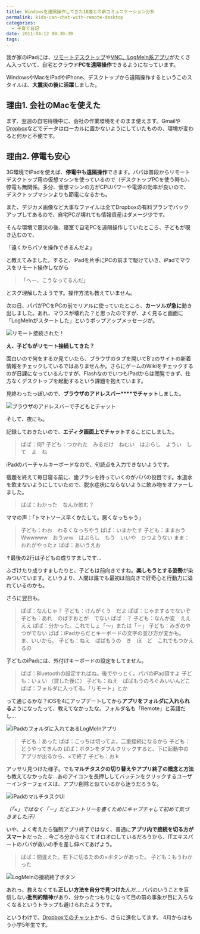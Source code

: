 ```yaml
---
title: Windowsを遠隔操作してきた10歳との新コミュニケーション分析
permalink: kids-can-chat-with-remote-desktop
categories:
  - 子育て日記
date: 2011-04-12 00:30:39
tags:
---
```


我が家のiPadには、[リモートデスクトップ](../remote-desktop-for-ipad/)や[VNC、LogMeIn系アプリ](../vnc-for-ipad-iphone/)がたくさん入っていて、自宅とクラウド**PCを遠隔操作**できるようになっています。

WindowsやMacをiPadやiPhone、デスクトップから遠隔操作するというこのスタイルは、**大震災の後に活躍**しました。

## 理由1\. 会社のMacを使えた

まず、翌週の自宅待機中に、会社の作業環境をそのまま使えます。Gmailや[Dropbox](http://www.dropbox.com/link/20.wJc_OyS0EY/NjEyNDA5MDQ3Nw)などでデータはローカルに置かないようにしていたものの、環境が変わると何かと不便です。

## 理由2\. 停電も安心

3G環境でiPadを使えば、**停電中も遠隔操作**できます。パパは普段からリモートデスクトップ用の仮想マシンを使っているので（デスクトップPCを使う時も）、停電も無関係。多分、仮想マシンの方がCPUパワーや電源の効率が良いので、デスクトップマシンよりも節電になるかも。

また、デジカメ画像など大事なファイルは全てDropboxの有料プランでバックアップしてあるので、自宅PCが壊れても情報資産はダメージ少です。

そんな環境で震災の後、寝室で自宅PCを遠隔操作していたところ、子どもが覗き込むので、

「遠くからパソを操作できるんだよ」

と教えてみました。すると、iPadを片手にPCの前まで駆けていき、iPadでマウスをリモート操作しながら

> 「へー、こうなってるんだ」

とスグ理解したようです。操作方法も教えていません。

次の日、パパがPCをPCの前でリアルに使っていたところ、**カーソルが急に**動き出しました。あれ、マウスが壊れた？と思ったのですが、よく見ると画面に「LogMeInがスタートした」というポップアップメッセージが。

![リモート接続された！](/images/ia-kid/201103-logmein-alert.png)

**え、子どもがリモート接続してきた？**

面白いので何をするか見ていたら、ブラウザのタブを開いてB'zのサイトの新着情報をチェックしているではありませんか。さらにゲームのWikiをチェックするのが日課になっているんですが、FlashなのでいつもiPadからは閲覧できず、仕方なくデスクトップを起動するという課題を抱えています。

見終わったっぽいので、**ブラウザのアドレスバー****でチャット**しました。

![ブラウザのアドレスバーで子どもとチャット](/images/ia-kid/201103-logmein-chat.png)

そして、夜にも。

記録しておきたいので、**エディタ画面上でチャット**することにしました。

> ぱぱ：何?
> 子ども：つかれた　みるだけ　ねむい　はぶらし　ようい　して　よ　ね

iPadのバーチャルキーボードなので、句読点を入力できないようです。

宿題を終えて毎日寝る前に、歯ブラシを持っていくのがパパの役目です。水道水を飲まないようにしていたので、脱水症状にならないように飲み物をオファーしました。

> ぱぱ：わかった　なんか飲む？

ママの声：「トマトソース早くかたして。悪くなっちゃう」

> 子ども：わお　わるくなっちやう
> ぱぱ：いまかたす
> 子ども：ままおうWwwwww　おうｗｗ　はぶらし　もう　いいや　ひつようない
> まま：おれがやったｚ
> ぱぱ：あいうえお

↑最後の2行は子どもの成りすましです...

ふざけたり成りすましたりと、子どもは前向きですね。**楽しもうとする姿勢**が染みついています。というより、人間は誰でも最初は前向きで好奇心と行動力に溢れているのかも。

さらに翌日も。

> ぱぱ：なんじゃ？
> 子ども：けんがくう　だよ
> ぱぱ：じゃまするでないぞ
> 子ども：あれ　のばすおとが　でない
> ぱぱ：？
> 子ども：なんか変　ええええ
> ぱぱ：分かった。これでしょ「～」または「－」
> 子ども：みぎのやつがでない
> ぱぱ：iPadからだとキーボードの文字の並び方が変かも。ま、いいから。
> 子ども：ねえ　ぱぱもうの　き　ぼ　ど　これでもつかえるの

子どものiPadには、外付けキーボードの設定をしてません。

> ぱぱ：Bluetoothの設定すればね。後でやっとく。パパのiPad貸すよ
> 子ども：いぇい
> （貸した後に）
> 子ども：ねえ　ぱぱもうのろぐみいいんどこ
> ぱぱ：フォルダに入ってる。「リモート」とか

って通じるかな？iOSを4にアップデートしてから**アプリをフォルダに入れられる**ようになったって、教えてなかったな。フォルダ名も「Remote」と英語だし...

![iPadのフォルダに入れてあるLogMeInアプリ](/images/ia-kid/201103-logmein-folder.png)

> 子ども：あった
> ぱぱ：こっちは切ってよ。二重接続になるから
> 子ども：どうやってきんの
> ぱぱ：ボタンをダブルクリックすると、下に起動中のアプリが出るから、×で終了
> 子ども：おｋ

アッサリ見つけた様子。でも**マルチタスクの切り替えやアプリ終了の概念と方法**も教えてなかったな...あのアイコンを長押ししてバッテンをクリックするユーザーインターフェイスは、アプリ削除と似ているから迷うだろうな。

![iPadのマルチタスクUI](/images/ia-kid/201103-logmein-multi-task.png)

_（「×」ではなく「－」だとエントリーを書くためにキャプチャして初めて気づきました汗）_

いや、よく考えたら強制アプリ終了ではなく、普通に**アプリ内で接続を切る方がスマート**だった... 今ごろ分からなくてオロオロしているだろうから、ITエキスパートのパパが救いの手を差し伸べてあげよう。

> ぱぱ：間違えた。右下に切るための×ボタンがあった。
> 子ども：もうわかった

![LogMeInの接続終了ボタン](/images/ia-kid/201103-logmein-close.png)

あれっ、教えなくても**正しい方法を自分で見つけた**んだ...
パパのいうことを盲信しない**批判的精神**があり、分かったつもりになって目の前の事象が目に入らなくなるというトラップも避けられたようです。

というわけで、[Dropboxでのチャット](../chat-via-dropbox-with-9years-child/)から、さらに進化してます。
4月からはもう小学5年生です。
